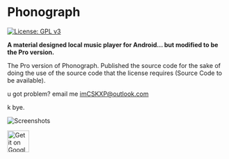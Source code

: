 # Phonograph
[![License: GPL v3](https://img.shields.io/badge/License-GPL%20v3-blue.svg)](https://github.com/kabouzeid/Phonograph/blob/master/LICENSE.txt)

**A material designed local music player for Android... but modified to be the Pro version.**

The Pro version of Phonograph. Published the source code for the sake of doing the use of the source code that the license requires (Source Code to be available).

u got problem? email me imCSKXP@outlook.com

k bye.

![Screenshots](./art/art.jpg?raw=true)

<a href="https://play.google.com/store/apps/details?id=com.kabouzeid.gramophone">
  <img height="50" alt="Get it on Google Play"
      src="https://play.google.com/intl/en_us/badges/images/apps/en-play-badge.png" />
</a>



